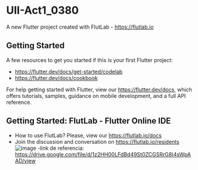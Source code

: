 # UII-Act1_0380

A new Flutter project created with FlutLab - https://flutlab.io

## Getting Started

A few resources to get you started if this is your first Flutter project:

- https://flutter.dev/docs/get-started/codelab
- https://flutter.dev/docs/cookbook

For help getting started with Flutter, view our
https://flutter.dev/docs, which offers tutorials,
samples, guidance on mobile development, and a full API reference.

## Getting Started: FlutLab - Flutter Online IDE

- How to use FlutLab? Please, view our https://flutlab.io/docs
- Join the discussion and conversation on https://flutlab.io/residents
![image](https://github.com/MatusG128/UII-act1-0380/assets/143744150/a77a3570-f4cd-46c9-93de-4adf3c2e914c)
-link de referencia:
https://drive.google.com/file/d/1z2HH00LFdBd49St0ZCGSRrG8I4sWpAAD/view

